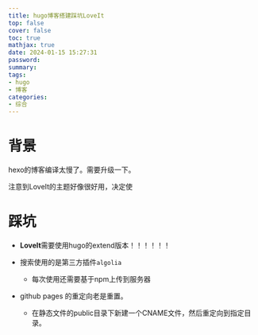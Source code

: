 ```yaml
---
title: hugo博客搭建踩坑LoveIt
top: false
cover: false
toc: true
mathjax: true
date: 2024-01-15 15:27:31
password:
summary:
tags:
- hugo
- 博客
categories:
- 综合
---
```




# 背景

hexo的博客编译太慢了。需要升级一下。

注意到LoveIt的主题好像很好用，决定使





# 踩坑

-  **LoveIt**需要使用hugo的extend版本！！！！！！
- 搜索使用的是第三方插件`algolia`
  - 每次使用还需要基于npm上传到服务器

-  github pages 的重定向老是重置。
   -  在静态文件的public目录下新建一个CNAME文件，然后重定向到指定目录。







